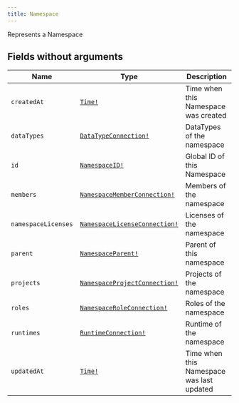 ```yaml
---
title: Namespace
---
```


Represents a Namespace

## Fields without arguments

| Name | Type | Description |
|------|------|-------------|
| `createdAt` | [`Time!`](../scalar/time.md) | Time when this Namespace was created |
| `dataTypes` | [`DataTypeConnection!`](../object/datatypeconnection.md) | DataTypes of the namespace |
| `id` | [`NamespaceID!`](../scalar/namespaceid.md) | Global ID of this Namespace |
| `members` | [`NamespaceMemberConnection!`](../object/namespacememberconnection.md) | Members of the namespace |
| `namespaceLicenses` | [`NamespaceLicenseConnection!`](../object/namespacelicenseconnection.md) | Licenses of the namespace |
| `parent` | [`NamespaceParent!`](../union/namespaceparent.md) | Parent of this namespace |
| `projects` | [`NamespaceProjectConnection!`](../object/namespaceprojectconnection.md) | Projects of the namespace |
| `roles` | [`NamespaceRoleConnection!`](../object/namespaceroleconnection.md) | Roles of the namespace |
| `runtimes` | [`RuntimeConnection!`](../object/runtimeconnection.md) | Runtime of the namespace |
| `updatedAt` | [`Time!`](../scalar/time.md) | Time when this Namespace was last updated |

